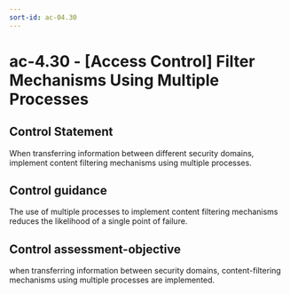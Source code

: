 ```yaml
---
sort-id: ac-04.30
---
```


# ac-4.30 - \[Access Control\] Filter Mechanisms Using Multiple Processes

## Control Statement

When transferring information between different security domains, implement content filtering mechanisms using multiple processes.

## Control guidance

The use of multiple processes to implement content filtering mechanisms reduces the likelihood of a single point of failure.

## Control assessment-objective

when transferring information between security domains, content-filtering mechanisms using multiple processes are implemented.
